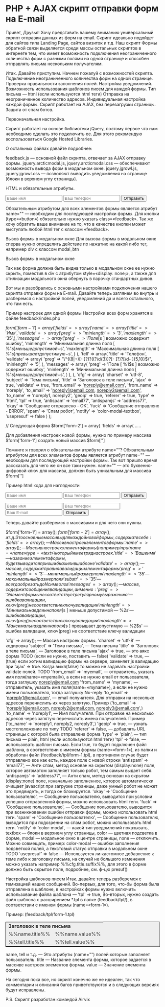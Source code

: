 PHP + AJAX скрипт отправки форм на E-mail
========
Привет, Друзья! Хочу представить вашему вниманию универсальный скрипт отправки данных из форм на email. Скрипт идеально подойдет для сайтов типа Landing Page, сайтов визиток и т.д. Наш скрипт Формы обратной связи выделяется среди массы остальных скриптов в интернете тем, что имеет возможность подключения неограниченного количества форм с разными полями на одной странице и способен отправлять письма нескольким получателям. 

Итак. Давайте приступим. Начнем пожалуй с возможностей скрипта.
Подключение неограниченного количества форм на одной странице.
Проверка правильности заполнения полей.
Настройка уведомлений.
Возможность использования шаблонов писем для каждой формы.
Тип письма — html (если используются html теги)
Отправка на неограниченное количество адресов.
Индивидуальная настройка каждой формы.
Скрипт работает на AJAX, без перезагрузки страницы.
Защита от спам ботов.

Первоначальная настройка.

<script src="http://ajax.googleapis.com/ajax/libs/jquery/1.9.1/jquery.min.js"></script>
<script type="text/javascript" src="js/jquery.jgrowl.js"></script>
<script type="text/javascript" src="js/jquery.arcticmodal.js"></script>
<script type="text/javascript" src="js/feedback.js"></script>
<script type="text/javascript">
        $(document).ready(function() {
                $(document).on('click', '.modal_btn', function(){
                        $('#small-modal').arcticmodal();
                });
        });
</script>
<link href="css/jquery.jgrowl.css" rel="stylesheet" type="text/css">
<link href="css/jquery.arcticmodal.css" rel="stylesheet" type="text/css">
<link href="css/style.css" rel="stylesheet" type="text/css">

Скрипт работает на основе библиотеки jQuery, поэтому первое что нам необходимо сделать это подключить ее. Для этого рекомендую воспользоваться Google Hosted Libraries.

О остальных файлах давайте подробнее:

feedback.js — основной файл скрипта, отвечает за AJAX отправку формы.
jquery.arcticmodal.js,
jquery.arcticmodal.css — обеспечивают возможность вывода форм в модальном окне.
jquery.jgrowl.js,
jquery.jgrowl.css — позволяют выводить уведомления на странице (блоки в верхнем углу страницы).

HTML и обязательные атрибуты.

<form action="" name="form-1">
    <input class="name" name="name" type="text" placeholder="Ваше имя">
    <input class="tell" name="tell" type="text" placeholder="Ваш телефон">
    <input class="feedback" name="send" type="button" value="Отправить">
</form>

Обязательным атрибутом для всех элементов формы является атрибут name="" — необходим для последующей настройки формы.
Для кнопки (type=«button») обязательно нужно указать class=«feedback». Так же хочу обратить ваше внимание на то, что в качестве кнопки может выступать любой html тег с классом «feedback».

Вызов формы в модальном окне
Для вызова формы в модальном окне сперва нужно определить действие по нажатию на какой либо тег, например div с классом modal_btn

<div class="modal_btn">Вызов формы в модальном окне</div>
<script type="text/javascript">
        $(document).ready(function() {
                $(document).on('click', '.modal_btn', function(){
                        $('#small-modal').arcticmodal();
                });
        });
</script>

Так как форма должна быть видна только в модальном окне ее нужно скрыть, поместив в div с атрибутом style=«display: none;», а также для стилизации модального окна обернуть в парочку стандартных дивов.

<div style="display: none;">
    <div class="box-modal" id="small-modal">
        <div class="modal-close arcticmodal-close">x</div>
        <div class="modal-content-box">
            <!-- Здесь Ваша форма -->
        </div>
    </div>
</div>


Вот мы и разобрались с основными настройками подключения нашего скрипта отправки форм на E-mail. Давайте теперь заглянем во внутрь и разберемся с настройкой полей, уведомлений да и всего остального, что там есть.

Пример настроек для одной формы
Настройки всех форм хранятся в файле feedback\index.php

$form['form-1'] = array(
        'fields' => array(
                'name' => array(
                        'title' => 'Имя',
                        'validate' => array(
                                'preg' => '%[A-Z-a-zА-Яа-я\s]%',
                                'minlength' => '3',
                                'maxlength' => '35',
                        ),
                        'messages' => array(
                                'preg' => 'Поле [ %1$s ] возможно содержит ошибку',
                                'minlength' => 'Минимальная длинна поля [ %1$s ] меньше допустимой - %2$s',
                                'maxlength' => 'Максимальная длинна поля [ %1$s ] превышает допустимую - %2$s',
                        )
                ),
                'tell' => array(
                        'title' => 'Телефон',
                        'validate' => array(
                                'preg' => "/^((8|\+)[\- ]?)?(\(?\d{3}\)?[\- ]?)?[\d\- ]{5,10}$/",
                                'minlength' => '5',
                        ),
                        'messages' => array(
                                'preg' => 'Поле [ %1$s ] возможно содержит ошибку',
                                'minlength' => 'Минимальная длинна поля [ %1$s ] меньше допустимой - %2$s',
                        )
                ),
        ),
        'cfg' => array(
                'charset' => 'utf-8',
                'subject' => 'Тема письма',
                'title' => 'Заголовок в теле письма',
                'ajax' => true,
                'validate' => true,
                'from_email' => 'noreply@email.com',
                'from_name' => 'noreply',
                'to_email' => 'noreply1@email.com, noreply2@email.com',
                'to_name' => 'noreply1, noreply2',
                'geoip' => true,
                'referer' => true,
                'type' => 'html',
                'tpl' => true,
                'antispam' => 'email77',
                'antispamjs' => 'address77',
                'okay' => 'Сообщение отправлено - OK',
                'fuck' => 'Сообщение отправлено - ERROR',
                'spam' => 'Cпам робот',
                'notify' => 'color-modal-textbox',
                'usepresuf' => false
        )
);

// Следующая форма
$form['form-2'] = array(
        'fields' => array(
.....

Для добавления настроек новой формы, нужно по примеру массива $form['form-1'] создать новый массив $form['']

Помните я говорил о обязательном атрибуте name=""?
Обязательным атрибутом для всех элементов формы является атрибут name="" — необходим для последующей настройки формы.
Так вот пришло время рассказать для чего же он все таки нужен.
name="" — это буквенно-цифровой ключ для массива, должен быть уникальным для массива $form['']

Пример html кода для наглядности

<form action="" name="form-1">
    <input class="name" name="name" type="text" placeholder="Ваше имя">
    <input class="tell" name="tell" type="text" placeholder="Ваш телефон">
    <input class="feedback" name="send" type="button" value="Отправить">
</form>
<form action="" name="form-2">
    <input class="name" name="name" type="text" placeholder="Ваше имя">
    <input class="tell" name="tell" type="text" placeholder="Ваш телефон">
    <input class="email" name="email" type="text" placeholder="Ваш E-mail">
    <input class="feedback" name="send" type="button" value="Отправить">
</form>


Теперь давайте разберемся с массивами и для чего они нужны.

$form['form-1'] = array();
$form['form-2'] = array(); и т.д.
Это основные массивы для каждой новой формы, содержат в себе:
'fields' => array(); — Массив настроек элементов формы.
'name' => array(); — Массив настроек элемента формы (например input name=«name» type=«text») который имеет ряд настроек.
'title' => 'Ваше имя' — название элемента формы, будет выводится при ошибках или в шаблоне
'validate' => array(); — массив, содержит правила валидации элемента формы
'preg' => '%[A-Z-a-zА-Яа-я\s]%' — регулярное выражение
'minlength' => '3' — минимальный размер поля
'maxlength' => '35' — максимальный размер поля
'substr' => '35' — всегда обрезать до N символов
'messages' => array(); — массив, содержит сообщения валидации, а именно:
'preg' => 'Элемент формы не соответствует регулярному выражению' — ошибка валидации, ключ(preg) не соответствие ключу валидации
'minlength' => 'Минимальная длинна поля [ %1$s ] меньше допустимой — %2$s' — ошибка валидации, ключ(preg) не соответствие ключу валидации
'maxlength' => 'Максимальная длинна поля [ %1$s ] превышает допустимую — %2$s' — ошибка валидации, ключ(preg) не соответствие ключу валидации

'cfg' => array(); — Массив настроек формы.
'charset' => 'utf-8' — кодировка
'subject' => 'Тема письма', — Тема письма
'title' => 'Заголовок в теле письма', — Заголовок в теле письма
'ajax' => true, — это аякс форма TODO (если не нужно, поставить — false)
'validate' => true, — (true) если хотим валидацию формы на сервере, заменяет js валидацию при 'ajax' => true. Когда выкл(false) то можно не задавать настройки validate полей. TODO
'from_email' => 'myemail', — отправитель, указать имя поля(name=«myemail»), а если не нужно email от пользователя, тогда заглушку noreply@email.com
'from_name' => 'myname', — отправитель, указать имя поля(name=«myname»), а если не нужно имени пользователя, тогда заглушку No-reply
'to_email' => 'noreply1@email.com', — email получателя. Для отправки на несколько адресов перечислить их через запятую. Пример ('to_email' => 'noreply1@email.com, noreply2@email.com, noreply3@email.com',)
'to_name' => 'noreply1', — Имя получателя. При отправке на несколько адресов через запятую перечислить имена получателей. Пример ('to_name' => 'noreply1, noreply2, noreply3',)
'geoip' => true, — узнать местоположение по типу TODO
'referer' => false, — добавлять URL страницы с которой была отправлена форма
'type' => 'plain', — тип письма — plain, html (если используются html теги)
'tpl' => false, — использовать шаблон письма. Если true, то будет подключен файл шаблона, в соответствии с именем формы (name=«form-1»), из папки и обработан файл (feedback/tpl/form-1.tpl), в противном случае будет отправлено все как есть, каждое поле с новой строки
'antispam' => 'email77', — Анти спам, метод основан на скрытом (display:none) поле, которое автоматом заполняет только робот, тем самым выдает себя.
'antispamjs' => 'address77', — Анти спам, метод основан на скрытом (display:none) поле, изначально заполненное, которое автоматически очищает javascript при загрузке страницы, даже умный робот не может это предвидеть, и тогда он блокируется.
'okay' => 'Сообщение пользователю', — Сообщение пользователю, выводится при условии успешно отправленной формы, можно использовать html теги.
'fuck' => 'Сообщение пользователю', — Сообщение пользователю, выводится при возникновении ошибки отправки формы, можно использовать html теги.
'spam' => 'Сообщение пользователю', — Сообщение пользователю, выводится при подозрении на спам робот, можно использовать html теги.
'notify' => 'color-modal', — какой тип уведомлений показывать, textbox — блоки в верхнем углу страницы, color — цветная подсветка в форме, modal — модальное окно в центре страницы, none — отключить. Можно совмещать, пример: color-modal — ошибки заполнения подсветкой полей, а текстовый статус отправки в модальном окне TODO
'usepresuf' => false — Используется ли кастомное добавление к теме либо к заголовку письма, на случай не большого изменения можно указать например %%cfg.title.suffix%%, для этого в форме должно быть скрытое поле, подробнее, см. ф-цю presuf()

Настройка шаблонов писем
Итак. давайте теперь разберемся с темизацией наших сообщений.
Во-первых, для того, что-бы форма была отправлена в шаблоне, в настройках формы нужно включить использование файла шаблона — 'tpl' => true,
Во-вторых, нужно создать файл шаблона с расширением *.tpl в папке (feedback/tpl/), в соответствии с именем формы (name=«form-1»).

Пример: (feedback/tpl/form-1.tpl)

<table style="background:#eee; color:#333; border:solid 1px #000000;">
  <tr>
    <td colspan="2"><strong>Заголовок в теле письма</strong></td>
  </tr>
  <tr>
    <td>%%name.title%%</td>
    <td>%%name.value%%</td>
  </tr>
  <tr>
    <td>%%tell.title%%</td>
    <td>%%tell.value%%</td>
  </tr>
</table>


name, tell и т.д. — Это атрибуты (name="") полей которые заполняет пользователь.
title — Название элемента формы, которое задается в массиве настроек элементов формы.
value — Значение элемента формы.

На сегодня пока все, но скрипт конечно же не идеален, так что комментарии и описания багов приветствуются и в следующих версиях будут исправлены.

P.S. Скрипт разработан командой Airvix
